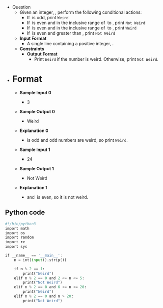 - Question
	- Given an integer, , perform the following conditional actions:
		- If  is odd, print `Weird`
		- If  is even and in the inclusive range of  to , print `Not Weird`
		- If  is even and in the inclusive range of  to , print `Weird`
		- If  is even and greater than , print `Not Weird`
	- **Input Format**
		- A single line containing a positive integer, .
	- **Constraints**
		- **Output Format**
			- Print `Weird` if the number is weird. Otherwise, print `Not Weird`.
- # Format
	- **Sample Input 0**
		- 3
	- **Sample Output 0**
		- Weird
	- **Explanation 0**
		- is odd and odd numbers are weird, so print `Weird`.

	- **Sample Input 1**
		- 24
	- **Sample Output 1**
		- Not Weird
	- **Explanation 1**
		- and  is even, so it is not weird.

## Python code

```python
#!/bin/python3
import math
import os
import random
import re
import sys

if __name__ == '__main__':
    n = int(input().strip())  

    if n % 2 == 1:
        print("Weird")
    elif n % 2 == 0 and 2 <= n <= 5:
        print("Not Weird")
    elif n % 2 == 0 and 6 <= n <= 20:
        print("Weird")
    elif n % 2 == 0 and n > 20:
        print("Not Weird")
```

